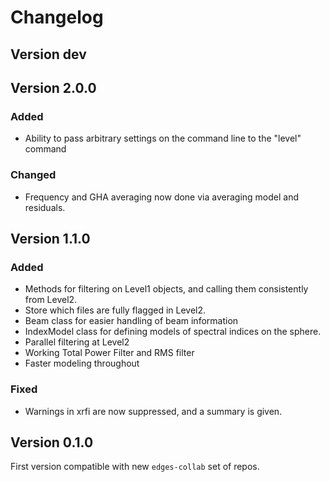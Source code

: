 # Changelog

## Version dev

## Version 2.0.0

### Added

- Ability to pass arbitrary settings on the command line to the "level" command

### Changed

- Frequency and GHA averaging now done via averaging model and residuals.

## Version 1.1.0

### Added
- Methods for filtering on Level1 objects, and calling them consistently from Level2.
- Store which files are fully flagged in Level2.
- Beam class for easier handling of beam information
- IndexModel class for defining models of spectral indices on the sphere.
- Parallel filtering at Level2
- Working Total Power Filter and RMS filter
- Faster modeling throughout

### Fixed
- Warnings in xrfi are now suppressed, and a summary is given.

## Version 0.1.0

First version compatible with new `edges-collab` set of repos.
